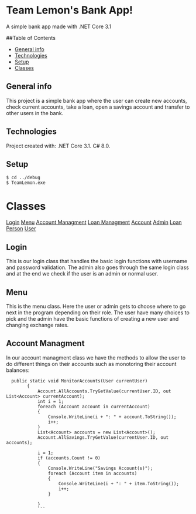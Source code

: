 # Team Lemon's Bank App!
A simple bank app made with .NET Core 3.1

##Table of Contents
* [General info](#general-info)
* [Technologies](#technologies)
* [Setup](#setup)
* [Classes](#classes)

## General info
This project is a simple bank app where the user can create new accounts, check current accounts,
take a loan, open a savings account and transfer to other users in the bank.

## Technologies
Project created with:
.NET Core 3.1.
C# 8.0.

## Setup

```
$ cd ../debug
$ TeamLemon.exe
```

# Classes
[Login](#login)
[Menu](#menu)
[Account Managment](#account-managment)
[Loan Managment](#loan-managment)
[Account](#account)
[Admin](#admin)
[Loan](#loan)
[Person](#person)
[User](#user)



## Login
This is our login class that handles the basic login functions with username and password validation.
The admin also goes through the same login class and at the end we check if the user is an admin or normal user.

## Menu
This is the menu class. Here the user or admin gets to choose where to go next in the program depending on their role.
The user have many choices to pick and the admin have the basic functions of creating a new user and changing exchange rates.

## Account Managment
In our account managment class we have the methods to allow the user to do different things on their accounts such as
monotoring their account balances:
```
  public static void MonitorAccounts(User currentUser)
        {
            Account.AllAccounts.TryGetValue(currentUser.ID, out List<Account> currentAccount);
            int i = 1;
            foreach (Account account in currentAccount)
            {
                Console.WriteLine(i + ": " + account.ToString());
                i++;
            }
            List<Account> accounts = new List<Account>();
            Account.AllSavings.TryGetValue(currentUser.ID, out accounts);

            i = 1;
            if (accounts.Count != 0)
            {
                Console.WriteLine("Savings Account(s)");
                foreach (Account item in accounts)
                {
                    Console.WriteLine(i + ": " + item.ToString());
                    i++;
                }

            }
            ```

